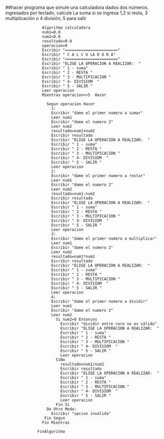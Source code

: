 ##hacer programa que simule una calculadora dados dos números, ingresados por teclado, calcule La suma si se ingresa 1,2 si resta, 3 multiplicación o 4 división, 5 para salir

                    Algoritmo calculadora
                    num1=0.0
                    num2=0.0
                    resultado=0.0
                    operacion=0
                    Escribir "======================="
                    Escribir " C A L C U LA D O R A"
                    Escribir "======================="
                    Escribir "ELIGE LA OPERACION A REALIZAR:  "
                    Escribir " 1 - suma"
                    Escribir " 2 - RESTA "
                    Escribir " 3 - MULTIPICACION "
                    Escribir " 4- DIVISIOM  "
                    Escribir " 5 - SALIR "
                    Leer operacion
                    Mientras operacion<>5  Hacer

                      Segun operacion Hacer
                        1:
                        Escribir "dame el primer numero a sumar"
                        Leer num1
                        Escribir "dame el numero 2"
                        Leer num2
                        resultado=num1+num2
                        Escribir resultado
                        Escribir "ELIGE LA OPERACION A REALIZAR:  "
                        Escribir " 1 - suma"
                        Escribir " 2 - RESTA "
                        Escribir " 3 - MULTIPICACION "
                        Escribir " 4- DIVISIOM  "
                        Escribir " 5 - SALIR "
                        Leer operacion
                        2:
                        Escribir "dame el primer numero a restar"
                        Leer num1
                        Escribir "dame el numero 2"
                        Leer num2
                        resultado=num1-num2
                        Escribir resultado
                        Escribir "ELIGE LA OPERACION A REALIZAR:  "
                        Escribir " 1 - suma"
                        Escribir " 2 - RESTA "
                        Escribir " 3 - MULTIPICACION "
                        Escribir " 4- DIVISIOM  "
                        Escribir " 5 - SALIR "
                        Leer operacion
                        3:
                        Escribir "dame el primer numero a multiplicar"
                        Leer num1
                        Escribir "dame el numero 2"
                        Leer num2
                        resultado=num1*num2
                        Escribir resultado
                        Escribir "ELIGE LA OPERACION A REALIZAR:  "
                        Escribir " 1 - suma"
                        Escribir " 2 - RESTA "
                        Escribir " 3 - MULTIPICACION "
                        Escribir " 4- DIVISIOM  "
                        Escribir " 5 - SALIR "
                        Leer operacion
                        4:
                        Escribir "dame el primer numero a dividir"
                        Leer num1
                        Escribir "dame el numero 2"
                        Leer num2
                          Si num2=0 Entonces
                            Escribir "dividir entre cero no es válido"
                            Escribir "ELIGE LA OPERACION A REALIZAR:  "
                            Escribir " 1 - suma"
                            Escribir " 2 - RESTA "
                            Escribir " 3 - MULTIPICACION "
                            Escribir " 4- DIVISIOM  "
                            Escribir " 5 - SALIR "
                            Leer operacion
                          SiNo
                            resultado=num1/num2
                            Escribir resultado
                            Escribir "ELIGE LA OPERACION A REALIZAR:  "
                            Escribir " 1 - suma"
                            Escribir " 2 - RESTA "
                            Escribir " 3 - MULTIPICACION "
                            Escribir " 4- DIVISIOM  "
                            Escribir " 5 - SALIR "
                            Leer operacion
                          Fin Si
                      De Otro Modo:
                        Escribir "opcion invalida"
                     Fin Segun
                    Fin Mientras

                  FinAlgoritmo
